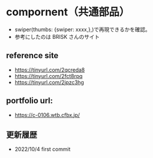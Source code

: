 # compornent（共通部品）

- swiper(thumbs: {swiper: xxxx,},)で再現できるかを確認。
- 参考にしたのは BRISK さんのサイト

## reference site

- https://tinyurl.com/2qcreda8
- https://tinyurl.com/2fct8rpq
- https://tinyurl.com/2jpzc3hg

## portfolio url:

- https://c-0106.wtb.cfbx.jp/

## 更新履歴

- 2022/10/4 first commit
